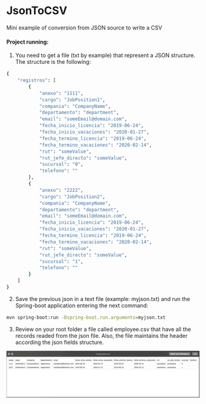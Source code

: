 # JsonToCSV
Mini example of conversion from JSON source to write a CSV



#### Project running:
1. You need to get a file (txt by example) that represent a JSON structure. The structure is the following:
```bash
{
    "registros": [
        {
            "anexo": "1111",
            "cargo": "JobPosition1",
            "compania": "CompanyName",
            "departamento": "department",
            "email": "someEmail@domain.com",
            "fecha_inicio_licencia": "2019-06-24",
            "fecha_inicio_vacaciones": "2020-01-27",
            "fecha_termino_licencia": "2019-06-24",
            "fecha_termino_vacaciones": "2020-02-14",
            "rut": "someValue",
            "rut_jefe_directo": "someValue",
            "sucursal": "0",
            "telefono": ""
        },
        {
            "anexo": "2222",
            "cargo": "JobPosition2",
            "compania": "CompanyName",
            "departamento": "department",
            "email": "someEmail@domain.com",
            "fecha_inicio_licencia": "2019-06-24",
            "fecha_inicio_vacaciones": "2020-01-27",
            "fecha_termino_licencia": "2019-06-24",
            "fecha_termino_vacaciones": "2020-02-14",
            "rut": "someValue",
            "rut_jefe_directo": "someValue",
            "sucursal": "1",
            "telefono": ""
        }
    ]
}
```
2. Save the previous json in a text file (example: myjson.txt) and run the Spring-boot application entering the next command:       
```bash
mvn spring-boot:run -Dspring-boot.run.arguments=myjson.txt
```
3. Review on your root folder a file called employee.csv that have all the records readed from the json file. Also, the file maintains the header according the json fields structure.

![Alt text](csv_image.png?raw=true "Image")
